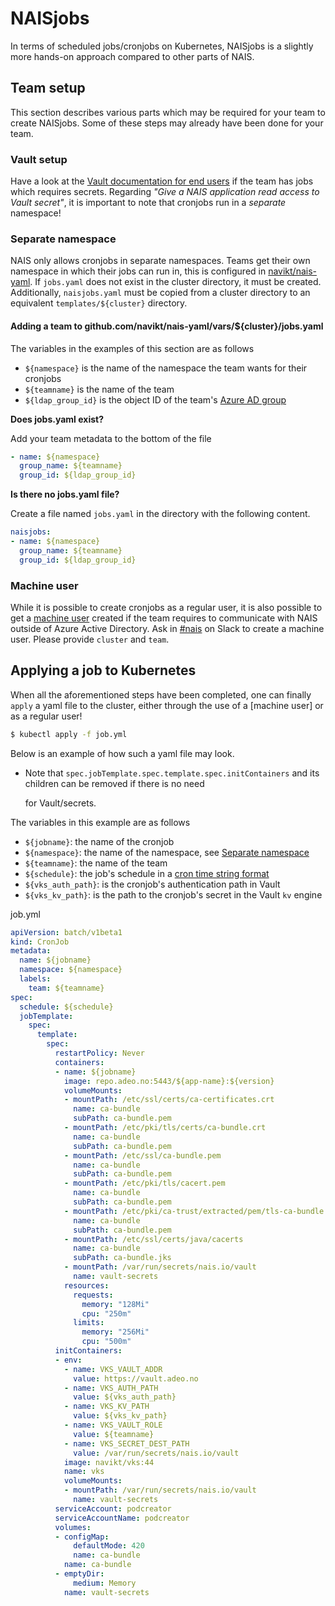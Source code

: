 # NAISjobs

In terms of scheduled jobs/cronjobs on Kubernetes, NAISjobs is a slightly more hands-on approach compared to other parts of NAIS.

## Team setup

This section describes various parts which may be required for your team to create NAISjobs. Some of these steps may already have been done for your team.

### Vault setup

Have a look at the [Vault documentation for end users](https://github.com/navikt/vault-iac/blob/master/doc/endusers.md) if the team has jobs which requires secrets. Regarding _"Give a NAIS application read access to Vault secret"_, it is important to note that cronjobs run in a _separate_ namespace!

### Separate namespace

NAIS only allows cronjobs in separate namespaces. Teams get their own namespace in which their jobs can run in, this is configured in [navikt/nais-yaml](https://github.com/navikt/nais-yaml/). If `jobs.yaml` does not exist in the cluster directory, it must be created. Additionally, `naisjobs.yaml` must be copied from a cluster directory to an equivalent `templates/${cluster}` directory.

#### Adding a team to github.com/navikt/nais-yaml/vars/${cluster}/jobs.yaml

The variables in the examples of this section are as follows

* `${namespace}` is the name of the namespace the team wants for their cronjobs
* `${teamname}` is the name of the team
* `${ldap_group_id}` is the object ID of the team's [Azure AD group](https://aad.portal.azure.com/#blade/Microsoft_AAD_IAM/GroupsManagementMenuBlade/AllGroups)

**Does jobs.yaml exist?**

Add your team metadata to the bottom of the file

```yaml
- name: ${namespace}
  group_name: ${teamname}
  group_id: ${ldap_group_id}
```

**Is there no jobs.yaml file?**

Create a file named `jobs.yaml` in the directory with the following content.

```yaml
naisjobs:
- name: ${namespace}
  group_name: ${teamname}
  group_id: ${ldap_group_id}
```

### Machine user

While it is possible to create cronjobs as a regular user, it is also possible to get a [machine user](../teams.md#machine-user) created if the team requires to communicate with NAIS outside of Azure Active Directory. Ask in [\#nais](naisjobs.md#separate-namespace) on Slack to create a machine user. Please provide `cluster` and `team`.

## Applying a job to Kubernetes

When all the aforementioned steps have been completed, one can finally `apply` a yaml file to the cluster, either through the use of a \[machine user\] or as a regular user!

```bash
$ kubectl apply -f job.yml
```

Below is an example of how such a yaml file may look.

* Note that `spec.jobTemplate.spec.template.spec.initContainers` and its children can be removed if there is no need

  for Vault/secrets.

The variables in this example are as follows

* `${jobname}`: the name of the cronjob
* `${namespace}`: the name of the namespace, see [Separate namespace](naisjobs.md#separate-namespace)
* `${teamname}`: the name of the team
* `${schedule}`: the job's schedule in a [cron time string format](https://pubs.opengroup.org/onlinepubs/9699919799/utilities/crontab.html#tag_20_25_07)
* `${vks_auth_path}`: is the cronjob's authentication path in Vault
* `${vks_kv_path}`: is the path to the cronjob's secret in the Vault `kv` engine

job.yml

```yaml
apiVersion: batch/v1beta1
kind: CronJob
metadata:
  name: ${jobname}
  namespace: ${namespace}
  labels:
    team: ${teamname}
spec:
  schedule: ${schedule}
  jobTemplate:
    spec:
      template:
        spec:
          restartPolicy: Never
          containers:
          - name: ${jobname}
            image: repo.adeo.no:5443/${app-name}:${version}
            volumeMounts:
            - mountPath: /etc/ssl/certs/ca-certificates.crt
              name: ca-bundle
              subPath: ca-bundle.pem
            - mountPath: /etc/pki/tls/certs/ca-bundle.crt
              name: ca-bundle
              subPath: ca-bundle.pem
            - mountPath: /etc/ssl/ca-bundle.pem
              name: ca-bundle
              subPath: ca-bundle.pem
            - mountPath: /etc/pki/tls/cacert.pem
              name: ca-bundle
              subPath: ca-bundle.pem
            - mountPath: /etc/pki/ca-trust/extracted/pem/tls-ca-bundle.pem
              name: ca-bundle
              subPath: ca-bundle.pem
            - mountPath: /etc/ssl/certs/java/cacerts
              name: ca-bundle
              subPath: ca-bundle.jks
            - mountPath: /var/run/secrets/nais.io/vault
              name: vault-secrets
            resources:
              requests:
                memory: "128Mi"
                cpu: "250m"
              limits:
                memory: "256Mi"
                cpu: "500m"
          initContainers:
          - env:
            - name: VKS_VAULT_ADDR
              value: https://vault.adeo.no
            - name: VKS_AUTH_PATH
              value: ${vks_auth_path}
            - name: VKS_KV_PATH
              value: ${vks_kv_path}
            - name: VKS_VAULT_ROLE
              value: ${teamname}
            - name: VKS_SECRET_DEST_PATH
              value: /var/run/secrets/nais.io/vault
            image: navikt/vks:44
            name: vks
            volumeMounts:
            - mountPath: /var/run/secrets/nais.io/vault
              name: vault-secrets
          serviceAccount: podcreator
          serviceAccountName: podcreator
          volumes:
          - configMap:
              defaultMode: 420
              name: ca-bundle
            name: ca-bundle
          - emptyDir:
              medium: Memory
            name: vault-secrets
```

